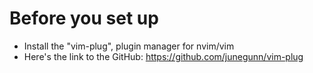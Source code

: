 # Before you set up
* Install the "vim-plug", plugin manager for nvim/vim
* Here's the link to the GitHub: https://github.com/junegunn/vim-plug

